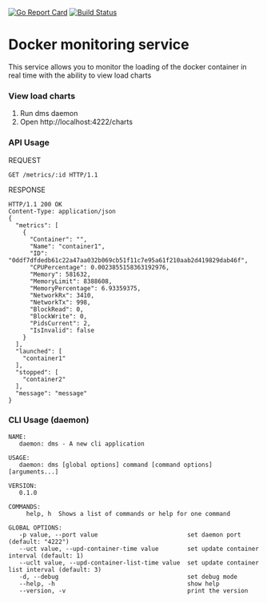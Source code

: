 [![Go Report Card](https://goreportcard.com/badge/github.com/lavrs/docker-monitoring-service)](https://goreportcard.com/report/github.com/lavrs/docker-monitoring-service) [![Build Status](https://travis-ci.org/lavrs/docker-monitoring-service.svg?branch=master)](https://travis-ci.org/lavrs/docker-monitoring-service)
# Docker monitoring service
This service allows you to monitor the loading of the docker container in real time with the ability to view load charts
### View load charts
1. Run dms daemon
2. Open http://localhost:4222/charts
### API Usage
REQUEST
```
GET /metrics/:id HTTP/1.1
```
RESPONSE
```
HTTP/1.1 200 OK
Content-Type: application/json
{
  "metrics": [
    {
      "Container": "",
      "Name": "container1",
      "ID": "0ddf7dfdedb61c22a47aa032b069cb51f11c7e95a61f210aab2d419829dab46f",
      "CPUPercentage": 0.0023855158363192976,
      "Memory": 581632,
      "MemoryLimit": 8388608,
      "MemoryPercentage": 6.93359375,
      "NetworkRx": 3410,
      "NetworkTx": 998,
      "BlockRead": 0,
      "BlockWrite": 0,
      "PidsCurrent": 2,
      "IsInvalid": false
    }
  ],
  "launched": [
    "container1"
  ],
  "stopped": [
    "container2"
  ],
  "message": "message"
}
```
### CLI Usage (daemon)
```
NAME:
   daemon: dms - A new cli application

USAGE:
   daemon: dms [global options] command [command options] [arguments...]

VERSION:
   0.1.0

COMMANDS:
     help, h  Shows a list of commands or help for one command

GLOBAL OPTIONS:
   -p value, --port value                         set daemon port (default: "4222")
   --uct value, --upd-container-time value        set update container interval (default: 1)
   --uclt value, --upd-container-list-time value  set update container list interval (default: 3)
   -d, --debug                                    set debug mode
   --help, -h                                     show help
   --version, -v                                  print the version
```
